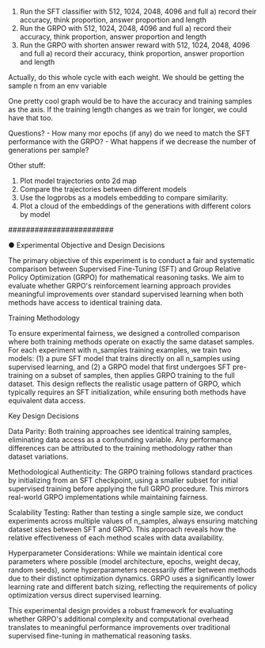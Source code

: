 1) Run the SFT classifier with 512, 1024, 2048, 4096 and full 
    a) record their accuracy, think proportion, answer proportion and length
2) Run the GRPO with 512, 1024, 2048, 4096 and full
    a) record their accuracy, think proportion, answer proportion and length
3) Run the GRPO with shorten answer reward with 512, 1024, 2048, 4096 and full
    a) record their accuracy, think proportion, answer proportion and length


Actually, do this whole cycle with each weight. We should be getting the sample n from an env variable

One pretty cool graph would be to have the accuracy and training samples as the axis. If the training length changes as we train for longer, we could have that too.

Questions?
    - How many mor epochs (if any) do we need to match the SFT performance with the GRPO?
    - What happens if we decrease the number of generations per sample?


Other stuff:

1) Plot model trajectories onto 2d map
2) Compare the trajectories between different models
3) Use the logprobs as a models embedding to compare similarity.
4) Plot a cloud of the embeddings of the generations with different colors by model


########################

● Experimental Objective and Design Decisions

  The primary objective of this experiment is to conduct a fair and systematic comparison between Supervised Fine-Tuning (SFT)
  and Group Relative Policy Optimization (GRPO) for mathematical reasoning tasks. We aim to evaluate whether GRPO's reinforcement
   learning approach provides meaningful improvements over standard supervised learning when both methods have access to
  identical training data.

  Training Methodology

  To ensure experimental fairness, we designed a controlled comparison where both training methods operate on exactly the same
  dataset samples. For each experiment with n_samples training examples, we train two models: (1) a pure SFT model that trains
  directly on all n_samples using supervised learning, and (2) a GRPO model that first undergoes SFT pre-training on a subset of
  samples, then applies GRPO training to the full dataset. This design reflects the realistic usage pattern of GRPO, which
  typically requires an SFT initialization, while ensuring both methods have equivalent data access.

  Key Design Decisions

  Data Parity: Both training approaches see identical training samples, eliminating data access as a confounding variable. Any
  performance differences can be attributed to the training methodology rather than dataset variations.

  Methodological Authenticity: The GRPO training follows standard practices by initializing from an SFT checkpoint, using a
  smaller subset for initial supervised training before applying the full GRPO procedure. This mirrors real-world GRPO
  implementations while maintaining fairness.

  Scalability Testing: Rather than testing a single sample size, we conduct experiments across multiple values of n_samples,
  always ensuring matching dataset sizes between SFT and GRPO. This approach reveals how the relative effectiveness of each
  method scales with data availability.

  Hyperparameter Considerations: While we maintain identical core parameters where possible (model architecture, epochs, weight
  decay, random seeds), some hyperparameters necessarily differ between methods due to their distinct optimization dynamics. GRPO
   uses a significantly lower learning rate and different batch sizing, reflecting the requirements of policy optimization versus
   direct supervised learning.

  This experimental design provides a robust framework for evaluating whether GRPO's additional complexity and computational
  overhead translates to meaningful performance improvements over traditional supervised fine-tuning in mathematical reasoning
  tasks.